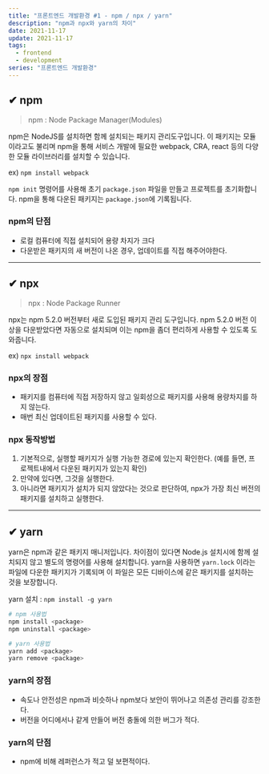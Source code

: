 ```yaml
---
title: "프론트엔드 개발환경 #1 - npm / npx / yarn"
description: "npm과 npx와 yarn의 차이"
date: 2021-11-17
update: 2021-11-17
tags:
  - frontend
  - development
series: "프론트엔드 개발환경"
---
```


## ✔ npm

> npm : Node Package Manager(Modules)

npm은 NodeJS를 설치하면 함께 설치되는 패키지 관리도구입니다. 이 패키지는 모듈이라고도 불리며 npm을 통해 서비스 개발에 필요한 webpack, CRA, react 등의 다양한 모듈 라이브러리를 설치할 수 있습니다.

ex) `npm install webpack`

`npm init` 명령어를 사용해 초기 `package.json` 파일을 만들고 프로젝트를 초기화합니다. npm을 통해 다운된 패키지는 `package.json`에 기록됩니다.
<br />

### npm의 단점

- 로컬 컴퓨터에 직접 설치되어 용량 차지가 크다
- 다운받은 패키지의 새 버전이 나온 경우, 업데이트를 직접 해주어야한다.

---

## ✔ npx

> npx : Node Package Runner

npx는 npm 5.2.0 버전부터 새로 도입된 패키지 관리 도구입니다. npm 5.2.0 버전 이상을 다운받았다면 자동으로 설치되며 이는 npm을 좀더 편리하게 사용할 수 있도록 도와줍니다.

ex) `npx install webpack`
<br />

### npx의 장점

- 패키지를 컴퓨터에 직접 저장하지 않고 일회성으로 패키지를 사용해 용량차지를 하지 않는다.
- 매번 최신 업데이트된 패키지를 사용할 수 있다.
  <br />

### npx 동작방법

1. 기본적으로, 실행할 패키지가 실행 가능한 경로에 있는지 확인한다. (예를 들면, 프로젝트내에서 다운된 패키지가 있는지 확인)
2. 만약에 있다면, 그것을 실행한다.
3. 아니라면 패키지가 설치가 되지 않았다는 것으로 판단하여, npx가 가장 최신 버전의 패키지를 설치하고 실행한다.

---

## ✔ yarn

yarn은 npm과 같은 패키지 매니저입니다. 차이점이 있다면 Node.js 설치시에 함께 설치되지 않고 별도의 명령어를 사용해 설치합니다. yarn을 사용하면 `yarn.lock` 이라는 파일에 다운한 패키지가 기록되며 이 파일은 모든 디바이스에 같은 패키지를 설치하는 것을 보장합니다.

yarn 설치 : `npm install -g yarn`

```bash
# npm 사용법
npm install <package>
npm uninstall <package>

# yarn 사용법
yarn add <package>
yarn remove <package>
```

### yarn의 장점

- 속도나 안전성은 npm과 비슷하나 npm보다 보안이 뛰어나고 의존성 관리를 강조한다.
- 버전을 어디에서나 같게 만들어 버전 충돌에 의한 버그가 적다.

### yarn의 단점

- npm에 비해 레퍼런스가 적고 덜 보편적이다.
